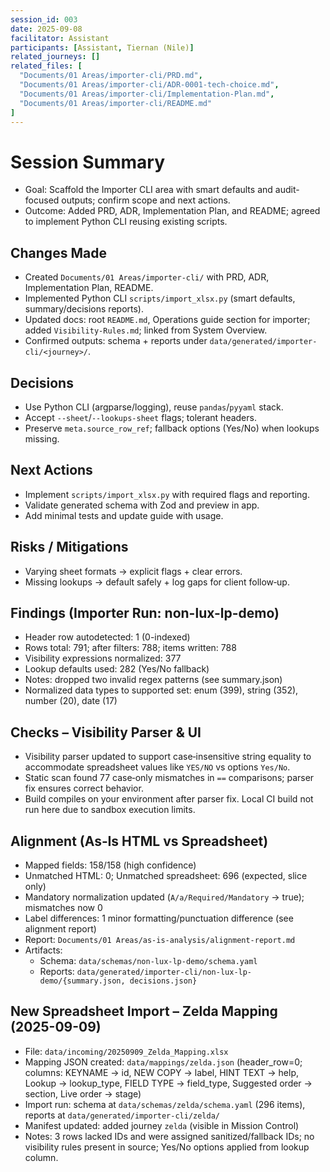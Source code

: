 ```yaml
---
session_id: 003
date: 2025-09-08
facilitator: Assistant
participants: [Assistant, Tiernan (Nile)]
related_journeys: []
related_files: [
  "Documents/01 Areas/importer-cli/PRD.md",
  "Documents/01 Areas/importer-cli/ADR-0001-tech-choice.md",
  "Documents/01 Areas/importer-cli/Implementation-Plan.md",
  "Documents/01 Areas/importer-cli/README.md"
]
---
```


# Session Summary

- Goal: Scaffold the Importer CLI area with smart defaults and audit-focused outputs; confirm scope and next actions.
- Outcome: Added PRD, ADR, Implementation Plan, and README; agreed to implement Python CLI reusing existing scripts.

## Changes Made
- Created `Documents/01 Areas/importer-cli/` with PRD, ADR, Implementation Plan, README.
- Implemented Python CLI `scripts/import_xlsx.py` (smart defaults, summary/decisions reports).
- Updated docs: root `README.md`, Operations guide section for importer; added `Visibility-Rules.md`; linked from System Overview.
- Confirmed outputs: schema + reports under `data/generated/importer-cli/<journey>/`.

## Decisions
- Use Python CLI (argparse/logging), reuse `pandas`/`pyyaml` stack.
- Accept `--sheet`/`--lookups-sheet` flags; tolerant headers.
- Preserve `meta.source_row_ref`; fallback options (Yes/No) when lookups missing.

## Next Actions
- Implement `scripts/import_xlsx.py` with required flags and reporting.
- Validate generated schema with Zod and preview in app.
- Add minimal tests and update guide with usage.

## Risks / Mitigations
- Varying sheet formats → explicit flags + clear errors.
- Missing lookups → default safely + log gaps for client follow‑up.

## Findings (Importer Run: non-lux-lp-demo)
- Header row autodetected: 1 (0-indexed)
- Rows total: 791; after filters: 788; items written: 788
- Visibility expressions normalized: 377
- Lookup defaults used: 282 (Yes/No fallback)
- Notes: dropped two invalid regex patterns (see summary.json)
- Normalized data types to supported set: enum (399), string (352), number (20), date (17)

## Checks – Visibility Parser & UI
- Visibility parser updated to support case‑insensitive string equality to accommodate spreadsheet values like `YES/NO` vs options `Yes/No`.
- Static scan found 77 case‑only mismatches in `==` comparisons; parser fix ensures correct behavior.
- Build compiles on your environment after parser fix. Local CI build not run here due to sandbox execution limits.

## Alignment (As‑Is HTML vs Spreadsheet)
- Mapped fields: 158/158 (high confidence)
- Unmatched HTML: 0; Unmatched spreadsheet: 696 (expected, slice only)
- Mandatory normalization updated (`A/a/Required/Mandatory` → true); mismatches now 0
- Label differences: 1 minor formatting/punctuation difference (see alignment report)
- Report: `Documents/01 Areas/as-is-analysis/alignment-report.md`
- Artifacts:
  - Schema: `data/schemas/non-lux-lp-demo/schema.yaml`
  - Reports: `data/generated/importer-cli/non-lux-lp-demo/{summary.json, decisions.json}`

## New Spreadsheet Import – Zelda Mapping (2025-09-09)
- File: `data/incoming/20250909_Zelda_Mapping.xlsx`
- Mapping JSON created: `data/mappings/zelda.json` (header_row=0; columns: KEYNAME → id, NEW COPY → label, HINT TEXT → help, Lookup → lookup_type, FIELD TYPE → field_type, Suggested order → section, Live order → stage)
- Import run: schema at `data/schemas/zelda/schema.yaml` (296 items), reports at `data/generated/importer-cli/zelda/`
- Manifest updated: added journey `zelda` (visible in Mission Control)
- Notes: 3 rows lacked IDs and were assigned sanitized/fallback IDs; no visibility rules present in source; Yes/No options applied from lookup column.
